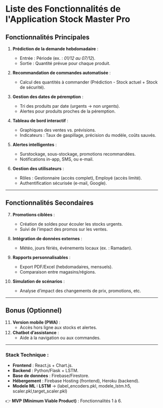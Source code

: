 # **Liste des Fonctionnalités de l'Application Stock Master Pro**

## **Fonctionnalités Principales**

1. **Prédiction de la demande hebdomadaire** :  
     
   - Entrée : Période (ex. : *01/12 au 07/12*).  
   - Sortie : Quantité prévue pour chaque produit.

2. **Recommandation de commandes automatisée** :  
     
   - Calcul des quantités à commander (Prédiction \- Stock actuel \+ Stock de sécurité).

3. **Gestion des dates de péremption** :  
     
   - Tri des produits par date (urgents → non urgents).  
   - Alertes pour produits proches de la péremption.

4. **Tableau de bord interactif** :  
     
   - Graphiques des ventes vs. prévisions.  
   - Indicateurs : Taux de gaspillage, précision du modèle, coûts sauvés.

5. **Alertes intelligentes** :  
     
   - Surstockage, sous-stockage, promotions recommandées.  
   - Notifications in-app, SMS, ou e-mail.

6. **Gestion des utilisateurs** :  
     
   - Rôles : Gestionnaire (accès complet), Employé (accès limité).  
   - Authentification sécurisée (e-mail, Google).

---

## **Fonctionnalités Secondaires**

7. **Promotions ciblées** :  
     
   - Création de soldes pour écouler les stocks urgents.  
   - Suivi de l’impact des promos sur les ventes.

8. **Intégration de données externes** :  
     
   - Météo, jours fériés, événements locaux (ex. : Ramadan).

9. **Rapports personnalisables** :  
     
   - Export PDF/Excel (hebdomadaires, mensuels).  
   - Comparaison entre magasins/régions.

10. **Simulation de scénarios** :  
      
    - Analyse d’impact des changements de prix, promotions, etc.

---

## **Bonus (Optionnel)**

11. **Version mobile (PWA)** :  
    - Accès hors ligne aux stocks et alertes.  
12. **Chatbot d’assistance** :  
    - Aide à la navigation ou aux commandes.

---

### **Stack Technique** :

- **Frontend** : React.js \+ Chart.js.  
- **Backend** : Python/Flask \+ LSTM.  
- **Base de données** : Firebase/Firestore.
- **Hébergement** : Firebase Hosting (frontend), Heroku (backend).
- **Modele ML : LSTM** -> (label_encoders.pkl, modele_lstm.h5, scaler.pkl,target_scaler.pkl)

👉 **MVP (Minimum Viable Product)** : Fonctionnalités 1 à 6.

